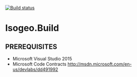 [![Build status](https://ci.appveyor.com/api/projects/status/gcubwljj43ummio4?svg=true)](https://ci.appveyor.com/project/mcartoixa/isogeo-build)

Isogeo.Build
============

PREREQUISITES
-------------

- Microsoft Visual Studio 2015
- Microsoft Code Contracts <http://msdn.microsoft.com/en-us/devlabs/dd491992>
